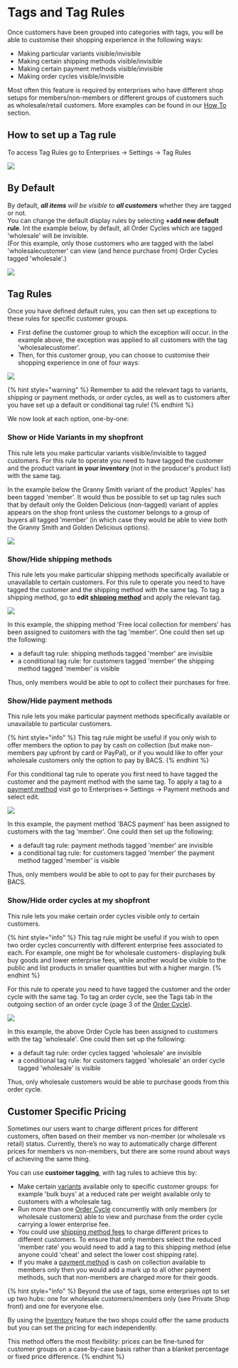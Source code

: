 # Tags and Tag Rules

Once customers have been grouped into categories with tags, you will be able to customise their shopping experience in the following ways:

* Making particular variants visible/invisible
* Making certain shipping methods visible/invisible
* Making certain payment methods visible/invisible
* Making order cycles visible/invisible

Most often this feature is required by enterprises who have different shop setups for members/non-members or different groups of customers such as wholesale/retail customers.  More examples can be found in our [How To](../../../hub-management-tips/how-tos/) section.

## How to set up a Tag rule

To access Tag Rules go to Enterprises -> Settings -> Tag Rules

![](../../../.gitbook/assets/tag1.jpg)

## By Default

By default, _**all items** will be visible to **all customers**_ whether they are tagged or not. \
You can change the default display rules by selecting **+add new default rule**. Int the example below, by default, all Order Cycles which are tagged 'wholesale' will be invisible.\
(For this example, only those customers who are tagged with the label 'wholesalecustomer' can view (and hence purchase from) Order Cycles tagged 'wholesale'.)

![](../../../.gitbook/assets/tag2.jpg)

## Tag Rules

Once you have defined default rules, you can then set up exceptions to these rules for specific customer groups.

* First define the customer group to which the exception will occur.  In the example above, the exception was applied to all customers with the tag 'wholesalecustomer'.
* Then, for this customer group, you can choose to customise their shopping experience in one of four ways:

![](../../../.gitbook/assets/tag3.jpg)

{% hint style="warning" %}
Remember to add the relevant tags to variants, shipping or payment methods, or order cycles, as well as to customers after you have set up a default or conditional tag rule!
{% endhint %}

We now look at each option, one-by-one:

### **Show or Hide Variants in my shopfront**

This rule lets you make particular variants visible/invisible to tagged customers. For this rule to operate you need to have tagged the customer and the product variant **in your inventory** (not in the producer's product list) with the same tag.&#x20;

In the example below the Granny Smith variant of the product 'Apples' has been tagged 'member'. It would thus be possible to set up tag rules such that by default only the Golden Delicious (non-tagged) variant of apples appears on the shop front unless the customer belongs to a group of buyers all tagged 'member' (in which case they would be able to view both the Granny Smith and Golden Delicious options).

![](<../../../.gitbook/assets/tag product.jpg>)

### **Show/Hide shipping methods**

This rule lets you make particular shipping methods specifically available or unavailable to certain customers. For this rule to operate you need to have tagged the customer and the shipping method with the same tag. To tag a shipping method, go to **edit** [**shipping method**](../shipping-methods.md) and apply the relevant tag.&#x20;

![](<../../../.gitbook/assets/tag shipping.jpg>)

In this example, the shipping method 'Free local collection for members' has been assigned to customers with the tag 'member'. One could then set up the following:

* a default tag rule: shipping methods tagged 'member' are invisible
* a conditional tag rule: for customers tagged 'member' the shipping method tagged 'member' is visible

Thus, only members would be able to opt to collect their purchases for free.

### **Show/Hide payment methods**

This rule lets you make particular payment methods specifically available or unavailable to particular customers.&#x20;

{% hint style="info" %}
This tag rule might be useful if you only wish to offer members the option to pay by cash on collection (but make non-members pay upfront by card or PayPal), or if you would like to offer your wholesale customers only the option to pay by BACS.
{% endhint %}

For this conditional tag rule to operate you first need to have tagged the customer and the payment method with the same tag. To apply a tag to a [payment method](../payment-methods.md) visit go to Enterprises-> Settings -> Payment methods and select edit.

![](<../../../.gitbook/assets/tag payment meth.jpg>)

In this example, the payment method 'BACS payment' has been assigned to customers with the tag 'member'. One could then set up the following:

* a default tag rule: payment methods tagged 'member' are invisible
* a conditional tag rule: for customers tagged 'member' the payment method tagged 'member' is visible

Thus, only members would be able to opt to pay for their purchases by BACS.

### **Show/Hide order cycles at my shopfront**

This rule lets you make certain order cycles visible only to certain customers.&#x20;

{% hint style="info" %}
&#x20;This tag rule might be useful if you wish to open two order cycles concurrently with different enterprise fees associated to each. For example, one might be for wholesale customers- displaying bulk buy goods and lower enterprise fees, while another would be visible to the public and list products in smaller quantities but with a higher margin.
{% endhint %}

For this rule to operate you need to have tagged the customer and the order cycle with the same tag. To tag an order cycle, see the Tags tab in the outgoing section of an order cycle (page 3 of the [Order Cycle](../order-cycle/order-cycles-for-hubs.md#3-outgoing-products)).

![](<../../../.gitbook/assets/tag oc.jpg>)

In this example, the above Order Cycle has been assigned to customers with the tag 'wholesale'. One could then set up the following:

* a default tag rule: order cycles tagged 'wholesale' are invisible
* a conditional tag rule: for customers tagged 'wholesale' an order cycle tagged 'wholesale' is visible

Thus, only wholesale customers would be able to purchase goods from this order cycle.

## Customer Specific Pricing

Sometimes our users want to charge different prices for different customers, often based on their member vs non-member (or wholesale vs retail) status. Currently, there’s no way to automatically charge different prices for members vs non-members, but there are some round about ways of achieving the same thing.

You can use **customer tagging**, with tag rules to achieve this by:

* Make certain [variants](tags-and-tag-rules.md#show-or-hide-variants-in-my-shopfront) available only to specific customer groups: for example 'bulk buys' at a reduced rate per weight available only to customers with a wholesale tag.
* Run more than one [Order Cycle](tags-and-tag-rules.md#show-hide-order-cycles-at-my-shopfront) concurrently with only members (or wholesale customers) able to view and purchase from the order cycle carrying a lower enterprise fee.
* You could use [shipping method fees](tags-and-tag-rules.md#show-hide-shipping-methods) to charge different prices to different customers. To ensure that only members select the reduced 'member rate' you would need to add a tag to this shipping method (else anyone could 'cheat' and select the lower cost shipping rate).
* If you make a [payment method](tags-and-tag-rules.md#show-hide-payment-methods) is cash on collection available to members only then you would add a mark up to all other payment methods, such that non-members are charged more for their goods.

{% hint style="info" %}
Beyond the use of tags, some enterprises opt to set up two hubs: one for wholesale customers/members only (see Private Shop front) and one for everyone else.

By using the [Inventory](../../products-1/inventory-tool.md) feature the two shops could offer the same products but you can set the pricing for each independently.&#x20;

This method offers the most flexibility: prices can be fine-tuned for customer groups on a case-by-case basis rather than a blanket percentage or fixed price difference.
{% endhint %}
